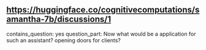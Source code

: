 ## https://huggingface.co/cognitivecomputations/samantha-7b/discussions/1

contains_question: yes
question_part: Now what would be a application for such an assistant? opening doors for clients?